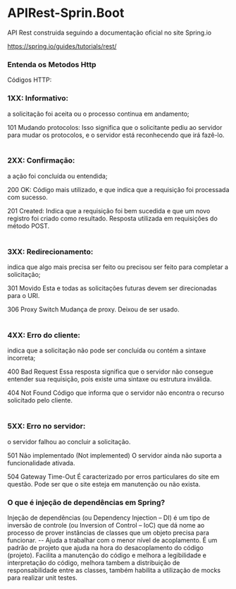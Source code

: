 # APIRest-Sprin.Boot
API Rest construida seguindo a documentação oficial no site Spring.io

https://spring.io/guides/tutorials/rest/



  <h3>Entenda os Metodos Http</h3>
  
  Códigos HTTP:

<h3>1XX: Informativo:</h3>
a solicitação foi aceita ou o processo continua em andamento;

101 Mudando protocolos:
Isso significa que o solicitante pediu ao servidor para mudar os protocolos, e o servidor está reconhecendo que irá fazê-lo.
</br>
</br>
<h3>2XX: Confirmação:</h3>
a ação foi concluída ou entendida;

200 OK:
Código mais utilizado, e que indica que a requisição foi processada com sucesso.

201 Created:
Indica que a requisição foi bem sucedida e que um novo registro foi criado como resultado. Resposta utilizada em requisições do método POST.
</br>
</br>

<h3>3XX: Redirecionamento:</h3>
indica que algo mais precisa ser feito ou precisou ser feito para completar a solicitação;

301 Movido
Esta e todas as solicitações futuras devem ser direcionadas para o URI.

306 Proxy Switch
Mudança de proxy. Deixou de ser usado.
</br>
</br>
<h3>4XX: Erro do cliente:</h3>
indica que a solicitação não pode ser concluída ou contém a sintaxe incorreta;

400 Bad Request
Essa resposta significa que o servidor não consegue entender sua requisição, pois existe uma sintaxe ou estrutura inválida.

404 Not Found 
Código que informa que o servidor não encontra o recurso solicitado pelo cliente.
</br>
</br>
<h3>5XX: Erro no servidor:</h3>
o servidor falhou ao concluir a solicitação.

501 Não implementado (Not implemented)
O servidor ainda não suporta a funcionalidade ativada.

504 Gateway Time-Out
É caracterizado por erros particulares do site em questão. Pode ser que o site esteja em manutenção ou não exista.



<h3>O que é injeção de dependências em Spring?</h3>
Injeção de dependências (ou Dependency Injection – DI) é um tipo de inversão de controle (ou Inversion of Control – IoC) que dá nome ao processo de prover instâncias de classes que um objeto precisa para funcionar.
--
Ajuda a trabalhar com o menor nível de acoplamento.
É um padrão de projeto que ajuda na hora do desacoplamento do código (projeto).
Facilita a manutenção do código e melhora a legibilidade e interpretação do código, melhora tambem a distribuição de responsabilidade entre as classes, também habilita a utilização de mocks para realizar unit testes.



